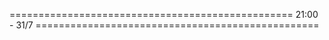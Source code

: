 ================================================= 21:00 - 31/7 =================================================
